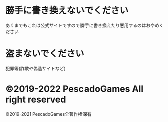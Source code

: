 # 勝手に書き換えないでください
あくまでもこれは公式サイトですので勝手に書き換えたり悪用するのはおやめください
# 盗まないでください
犯罪等(詐欺や偽造サイトなど)
# ©2019-2022 PescadoGames All right reserved
©2019-2021 PescadoGames全著作権保有
